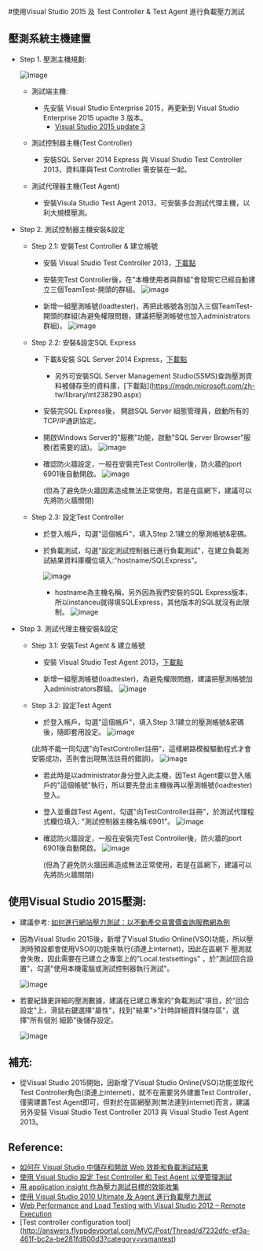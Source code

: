 
#使用Visual Studio 2015 及 Test Controller & Test Agent 進行負載壓力測試

## 壓測系統主機建置

* Step 1. 壓測主機規劃:

  ![image](https://cloud.githubusercontent.com/assets/14270012/19079852/9fcdd73e-8a87-11e6-8c92-f2ec867f97b2.png)

  * 測試端主機: 
    * 先安裝 Visual Studio Enterprise 2015，再更新到 Visual Studio Enterprise 2015 upadte 3 版本。
        * [Visual Studio 2015 update 3](https://go.microsoft.com/fwlink/?LinkId=691129)
  * 測試控制器主機(Test Controller)
    * 安裝SQL Server 2014 Express 與 Visual Studio Test Controller 2013，資料庫與Test Controller 需安裝在一起。
 
  * 測試代理器主機(Test Agent)
    * 安裝Visula Studio Test Agent 2013，可安裝多台測試代理主機，以利大規模壓測。

* Step 2. 測試控制器主機安裝&設定
  
  * Step 2.1: 安裝Test Controller & 建立帳號
    * 安裝 Visual Studio Test Controller 2013，[下載點](https://www.microsoft.com/zh-tw/download/details.aspx?id=40750) 
    
    * 安裝完Test Controller後，在"本機使用者與群組"會發現它已經自動建立三個TeamTest-開頭的群組。
      ![image](https://cloud.githubusercontent.com/assets/14270012/19080500/e22ea408-8a89-11e6-95b8-989088fdc09b.png)
    
    * 新增一組壓測帳號(loadtester)，再把此帳號各別加入三個TeamTest-開頭的群組(為避免權限問題，建議把壓測帳號也加入administrators群組)。
      ![image](https://cloud.githubusercontent.com/assets/14270012/19080505/e3fcd6ba-8a89-11e6-8b86-8c11eded978e.png)
  
  * Step 2.2: 安裝&設定SQL Express
    * 下載&安裝 SQL Server 2014 Express，[下載點](https://www.microsoft.com/zh-tw/download/details.aspx?id=42299)
        * 另外可安裝SQL Server Management Studio(SSMS)查詢壓測資料被儲存至的資料庫，[下載點](https://msdn.microsoft.com/zh-  tw/library/mt238290.aspx)
    
    * 安裝完SQL Express後， 開啟SQL Server 組態管理員，啟動所有的TCP/IP通訊協定。
           
    * 開啟Windows Server的"服務"功能，啟動"SQL Server Browser"服務(若需要的話)。
      ![image](https://cloud.githubusercontent.com/assets/14270012/19080509/e6742916-8a89-11e6-9dc4-2ecfbaa1d094.png)
      
    * 確認防火牆設定，一般在安裝完Test Controller後，防火牆的port 6901後自動開啟。
      ![image](https://cloud.githubusercontent.com/assets/14270012/19080514/e96f76fc-8a89-11e6-9a75-549c5daaa613.png)
      
      (但為了避免防火牆因素造成無法正常使用，若是在區網下，建議可以先將防火牆關閉)
   
  * Step 2.3: 設定Test Controller
    * 於登入帳戶，勾選"這個帳戶"，填入Step 2.1建立的壓測帳號&密碼。
    
    * 於負載測試，勾選"設定測試控制器已進行負載測試"，在建立負載測試結果資料庫欄位填入:"hostname/SQLExpress"。
    
      ![image](https://cloud.githubusercontent.com/assets/14270012/19080519/edd70002-8a89-11e6-8401-df40389c1f98.png)
      
      * hostname為主機名稱，另外因為我們安裝的SQL Express版本，所以instanceu就得填SQLExpress，其他版本的SQL就沒有此限制。
      ![image](https://cloud.githubusercontent.com/assets/14270012/19080523/ef34f95e-8a89-11e6-8ded-dc25ef3c279f.png)
      
 * Step 3. 測試代理主機安裝&設定
 
   * Step 3.1: 安裝Test Agent & 建立帳號 
      * 安裝 Visual Studio Test Agent 2013，[下載點](https://www.microsoft.com/zh-tw/download/details.aspx?id=40750)
      
      * 新增一組壓測帳號(loadtester)，為避免權限問題，建議把壓測帳號加入administrators群組。
        ![image](https://cloud.githubusercontent.com/assets/14270012/19080526/f0f2d324-8a89-11e6-9d8f-7193e25867f1.png)
   
   * Step 3.2: 設定Test Agent   
      * 於登入帳戶，勾選"這個帳戶"，填入Step 3.1建立的壓測帳號&密碼後，隨即套用設定。
        ![image](https://cloud.githubusercontent.com/assets/14270012/19081063/8fbd378c-8a8b-11e6-84fb-0bbef0ccb2bf.png)
       
       (此時不能一同勾選"向TestController註冊"，這樣網路模擬驅動程式才會安裝成功，否則會出現無法註冊的錯誤)。
       ![image](https://cloud.githubusercontent.com/assets/14270012/19080711/7fae9256-8a8a-11e6-89ce-93e9c8bc8616.png)
      * 若此時是以administrator身分登入此主機，因Test Agent要以登入帳戶的"這個帳號"執行，所以要先登出主機後再以壓測帳號(loadtester)登入。
      
      * 登入並重啟Test Agent，勾選"向TestController註冊"，於測試代理程式欄位填入: "測試控制器主機名稱:6901"。
        ![image](https://cloud.githubusercontent.com/assets/14270012/19080713/80b8eb24-8a8a-11e6-9918-a43710ee4490.png)
        
      * 確認防火牆設定，一般在安裝完Test Controller後，防火牆的port 6901後自動開啟。
        ![image](https://cloud.githubusercontent.com/assets/14270012/19080718/8328f264-8a8a-11e6-86b9-1643f6fa192e.png)
      
        (但為了避免防火牆因素造成無法正常使用，若是在區網下，建議可以先將防火牆關閉)   
        
## 使用Visual Studio 2015壓測:
   
   * 建議參考: [如何進行網站壓力測試：以不動產交易實價查詢服務網為例](http://blog.miniasp.com/post/2012/10/18/How-to-do-Web-Load-Test.aspx)
   
   * 因為Visual Studio 2015後，新增了Visual Studio Online(VSO)功能，所以壓測時預設都會使用VSO的功能來執行(須連上internet)，因此在區網下
     壓測就會失敗，因此需要在已建立之專案上的"Local.testsettings" ，於"測試回合設置"，勾選"使用本機電腦或測試控制器執行測試"。
     
     ![image](https://cloud.githubusercontent.com/assets/14270012/19080724/856bd80c-8a8a-11e6-873c-98e52c7398b4.png)
   
   * 若要紀錄更詳細的壓測數據，建議在已建立專案的"負載測試"項目，於"回合設定"上，滑鼠右鍵選擇"屬性"，找到"結果">"計時詳細資料儲存區"，選擇"所有個別
     細節"後儲存設定。  
 
     ![image](https://cloud.githubusercontent.com/assets/14270012/19080725/869aac62-8a8a-11e6-94d9-e8fa66a4efd9.png)
     
      
## 補充:

   * 從Visual Studio 2015開始，因新增了Visual Studio Online(VSO)功能並取代Test Controller角色(須連上internet)，就不在需要另外建置Test 
     Controller，僅需建置Test Agent即可，但對於在區網壓測(無法連到internet)而言，建議另外安裝 Visual Studio Test Controller 2013 與 
     Visual Studio Test Agent 2013。


## Reference:
   * [如何在 Visual Studio 中儲存和開啟 Web 效能和負載測試結果](https://msdn.microsoft.com/zh-tw/library/ms404662.aspx)
   * [使用 Visual Studio 設定 Test Controller 和 Test Agent 以便管理測試](https://msdn.microsoft.com/zh-tw/library/hh546459.aspx)
   * [用 application insight 作為壓力測試目標的效能收集](https://www.visualstudio.com/zh-tw/docs/test/performance-testing/getting-started/get-performance-data-for-load-tests)
   * [使用 Visual Studio 2010 Ultimate 及 Agent 進行負載壓力測試](http://blog.miniasp.com/post/2011/03/13/Visual-Studio-Agent-2010-Load-and-Stress-Testing-Installation-Guide.aspx)
   * [Web Performance and Load Testing with Visual Studio 2012 – Remote Execution](http://blog.nwcadence.com/web-performance-and-load-testing-with-visual-studio-2012-remote-execution-2/)
   * [Test controller configuration tool] (http://answers.flyppdevportal.com/MVC/Post/Thread/d7232dfc-ef3a-461f-bc2a-be281fd800d3?category=vsmantest)
   
    
  
  
